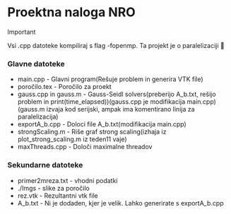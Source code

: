 # Proektna naloga NRO

> [!IMPORTANT]
> Vsi .cpp datoteke kompiliraj s flag -fopenmp. Ta projekt je o paralelizaciji :exploding_head:

### Glavne datoteke
- main.cpp - Glavni program(Rešuje problem in generira VTK file)
- poročilo.tex - Poročilo za proekt
- gauss.cpp in gauss.m - Gauss-Seidl solvers(preberijo A_b.txt, rešijo problem in print(time_elapsed))(gauss.cpp je modifikacija main.cpp)(gauss.m izvaja kod serijski, ampak ima komentirano linija za paralelizacija)
- exportA_b.cpp - Doloci file A_b.txt(modifikacija main.cpp)
- strongScaling.m - Riše graf strong scaling(izhaja iz plot_strong_scaling.m iz teden11 vaje)
- maxThreads.cpp - Določi maximalne threadov

### Sekundarne datoteke
- primer2mreza.txt - vhodni podatki
- ./Imgs - slike za poročilo
- rez.vtk - Rezultantni vtk file
- A_b.txt - Ni je dodaden, kjer je velik. Lahko generirate s exportA_b.cpp